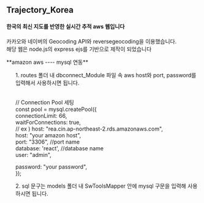 ## Trajectory_Korea
#### 한국의 최신 지도를 반영한 실시간 추적 aws 웹입니다
<p>
카카오와 네이버의 Geocoding API와 reversegeocoding을 이용했습니다. <br>
해당 웹은 node.js의 express ejs를 기반으로 제작이 되었습니다 <br>
</p>
<p>
**amazon aws ---- mysql 연동** 
<ul>
1. routes 폴더 내 dbconnect_Module 파일 속 aws host와 port, password를 입력해서 사용하시면 됩니다.<br>
  <p><br>
    // Connection Pool 세팅<br>
const pool  = mysql.createPool({<br>
  connectionLimit: 66,<br>
  waitForConnections: true,<br>
  // ex ) host: "rea.cin.ap-northeast-2.rds.amazonaws.com",<br>
  host: "your amazon host",<br>
  port: "3306", //port name <br>
  database: 'react', //database name<br>
  user: "admin",<br>
  
  password: "your password",<br>
});<br>
  </p>
2. sql 문구는 models 폴더 내 SwToolsMapper 안에 mysql 구문을 입력해 사용하시면 됩니다. 
</ul>
</p>
